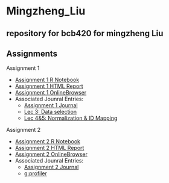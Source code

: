 # Mingzheng_Liu
repository for bcb420 for mingzheng Liu
----
## Assignments
 Assignment 1
- [Assignment 1 R Notebook](https://github.com/bcb420-2023/Mingzheng_Liu/blob/main/Assignment1.Rmd)
- [Assignment 1 HTML Report](https://github.com/bcb420-2023/Mingzheng_Liu/blob/main/Assignment1.html)
- [Assignment 1 OnlineBrowser](https://htmlpreview.github.io/?https://github.com/bcb420-2023/Mingzheng_Liu/blob/main/Assignment1.html)
- Associated Jounral Entries:
  - [Assignment 1 Journal](https://github.com/bcb420-2023/Mingzheng_Liu/wiki/Assignment-%231-Data-Selection)
  - [Lec 3: Data selection](https://htmlpreview.github.io/?https://github.com/bcb420-2023/Mingzheng_Liu/blob/main/LecNotes/Lec3Notes.html)
  - [Lec 4&5: Normalization & ID Mapping](https://htmlpreview.github.io/?https://github.com/bcb420-2023/Mingzheng_Liu/blob/main/LecNotes/Lec4&5Notes.html)

 Assignment 2
- [Assignment 2 R Notebook](https://github.com/bcb420-2023/Mingzheng_Liu/blob/main/A2_MingzhengLiu.Rmd)
- [Assignment 2 HTML Report](https://github.com/bcb420-2023/Mingzheng_Liu/blob/main/A2_MingzhengLiu.html)
- [Assignment 2 OnlineBrowser](https://htmlpreview.github.io/?https://github.com/bcb420-2023/Mingzheng_Liu/blob/main/A2_MingzhengLiu.html)
- Associated Jounral Entries:
  - [Assignment 2 Journal](https://github.com/bcb420-2023/Mingzheng_Liu/wiki/Assignment-%232-Differential-Gene-expression-and-Preliminary-ORA)
  - [g:profiler](https://github.com/bcb420-2023/Mingzheng_Liu/wiki/Journal-%236:-G:Profiler)
